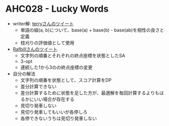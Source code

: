 # AHC028 - Lucky Words

- writer解: [terryさんのツイート](https://x.com/terry_u16/status/1746141598323548343?s=20)
    - 単語の組(a, b)について、base(a) + base(b) - base(ab)を相性の良さと定義 
    - 枝刈りの評価値として使用
- [Rafbillさんのツイート](https://x.com/Rafbill_pc/status/1746117144356540815?s=20)
    - 文字列の順番とそれぞれの終点座標を状態としたSA
    - 3-opt
    - 連続した1から3のの終点座標の変更
- 自分の解法
    - 文字列の順番を状態として、スコア計算をDP
    - 差分計算できない
    - 差分計算するために状態を足した方が、最適解を毎回計算するよりもはるかにいい場合が存在する
    - 見切り発車しない
    - 見切り発車してもいいが各停しろ
    - 各停できないうちは見切り発車しない
